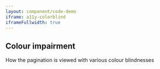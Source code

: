 ```yaml
---
layout: component/code-demo
iframe: a11y-colorblind
iframeFullwidth: true
---
```

## Colour impairment

How the pagination is viewed with various colour blindnesses
